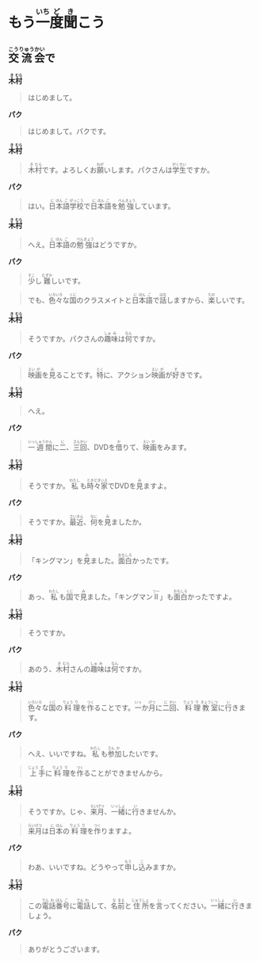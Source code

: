 # <ruby>もう<rt></rt>一<rt>いち</rt>度<rt>ど</rt>聞<rt>き</rt>こう</ruby>

## <ruby>交<rt>こう</rt>流<rt>りゅう</rt>会<rt>かい</rt>で</ruby>

__<ruby>木<rt>き</rt>村<rt>むら</rt></ruby>__

> はじめまして。

__パク__

> はじめまして。パクです。

__<ruby>木<rt>き</rt>村<rt>むら</rt></ruby>__

> <ruby>木<rt>き</rt>村<rt>むら</rt>です。よろしくお<rt></rt>願<rt>ねが</rt>いします。パクさんは<rt></rt>学<rt>がく</rt>生<rt>せい</rt>ですか。</ruby>

__パク__

> <ruby>はい。<rt></rt>日<rt>に</rt>本<rt>ほん</rt>語<rt>ご</rt>学校<rt>がっこう</rt>で<rt></rt>日<rt>に</rt>本<rt>ほん</rt>語<rt>ご</rt>を<rt></rt>勉<rt>べん</rt>強<rt>きょう</rt>しています。</ruby>

__<ruby>木<rt>き</rt>村<rt>むら</rt></ruby>__

> <ruby>へえ。<rt></rt>日<rt>に</rt>本<rt>ほん</rt>語<rt>ご</rt>の<rt></rt>勉<rt>べん</rt>強<rt>きょう</rt>はどうですか。</ruby>

__パク__

> <ruby>少<rt>すこ</rt>し<rt></rt>難<rt>むずか</rt>しいです。</ruby>

> <ruby>でも、<rt></rt>色<rt>いろ</rt>々<rt>いろ</rt>な<rt></rt>国<rt>くに</rt>のクラスメイトと<rt></rt>日<rt>に</rt>本<rt>ほん</rt>語<rt>ご</rt>で<rt></rt>話<rt>はな</rt>しますから、<rt></rt>楽<rt>たの</rt>しいです。</ruby>

__<ruby>木<rt>き</rt>村<rt>むら</rt></ruby>__

> <ruby>そうですか。パクさんの<rt></rt>趣<rt>しゅ</rt>味<rt>み</rt>は<rt></rt>何<rt>なん</rt>ですか。</ruby>

__パク__

> <ruby>映<rt>えい</rt>画<rt>が</rt>を<rt></rt>見<rt>み</rt>ることです。<rt></rt>特<rt>とく</rt>に、アクション<rt></rt>映<rt>えい</rt>画<rt>が</rt>が<rt></rt>好<rt>す</rt>きです。</ruby>

__<ruby>木<rt>き</rt>村<rt>むら</rt></ruby>__

> へえ。

__パク__

> <ruby>一<rt>いっ</rt>週<rt>しゅう</rt>間<rt>かん</rt>に<rt></rt>二<rt>に</rt>、<rt></rt>三<rt>さん</rt>回<rt>かい</rt>、DVDを<rt></rt>借<rt>か</rt>りて、<rt></rt>映<rt>えい</rt>画<rt>が</rt>をみます。</ruby>

__<ruby>木<rt>き</rt>村<rt>むら</rt></ruby>__

> <ruby>そうですか。<rt></rt>私<rt>わたし</rt>も<rt></rt>時<rt>とき</rt>々<rt>どき</rt>家<rt>いえ</rt>でDVDを<rt></rt>見<rt>み</rt>ますよ。</ruby>

__パク__

> <ruby>そうですか。<rt></rt>最<rt>さい</rt>近<rt>きん</rt>、<rt></rt>何<rt>なに</rt>を<rt></rt>見<rt>み</rt>ましたか。</ruby>

__<ruby>木<rt>き</rt>村<rt>むら</rt></ruby>__

> <ruby>「キングマン」を<rt></rt>見<rt>み</rt>ました。<rt></rt>面<rt>おも</rt>白<rt>しろ</rt>かったです。</ruby>

__パク__

> <ruby>あっ、<rt></rt>私<rt>わたし</rt>も<rt></rt>国<rt>くに</rt>で<rt></rt>見<rt>み</rt>ました。「キングマン<rt></rt>II<rt>ツー</rt>」も<rt></rt>面<rt>おも</rt>白<rt>しろ</rt>かったですよ。</ruby>

__<ruby>木<rt>き</rt>村<rt>むら</rt></ruby>__

> そうですか。</rt>

__パク__

> <ruby>あのう、<rt></rt>木<rt>き</rt>村<rt>むら</rt>さんの<rt></rt>趣<rt>しゅ</rt>味<rt>み</rt>は<rt></rt>何<rt>なん</rt>ですか。</ruby>

__<ruby>木<rt>き</rt>村<rt>むら</rt></ruby>__

> <ruby>色<rt>いろ</rt>々<rt>いろ</rt>な<rt></rt>国<rt>くに</rt>の<rt></rt>料<rt>りょう</rt>理<rt>り</rt>を<rt></rt>作<rt>つく</rt>ることです。<rt></rt>一<rt>いっ</rt>か<rt></rt>月<rt>げつ</rt>に<rt></rt>二<rt>に</rt>回<rt>かい</rt>、<rt></rt>料<rt>りょう</rt>理<rt>り</rt>教<rt>きょう</rt>室<rt>しつ</rt>に<rt></rt>行<rt>い</rt>きます。</ruby>

__パク__

> <ruby>へえ、いいですね。<rt></rt>私<rt>わたし</rt>も<rt></rt>参<rt>さん</rt>加<rt>か</rt>したいです。</ruby>

> <ruby>上<rt>じょう</rt>手<rt>ず</rt>に<rt></rt>料<rt>りょう</rt>理<rt>り</rt>を<rt></rt>作<rt>つく</rt>ることができませんから。</ruby>

__<ruby>木<rt>き</rt>村<rt>むら</rt></ruby>__

> <ruby>そうですか。じゃ、<rt></rt>来<rt>らい</rt>月<rt>げつ</rt>、<rt></rt>一<rt>いっ</rt>緒<rt>しょ</rt>に<rt></rt>行<rt>い</rt>きませんか。</ruby>

> <ruby>来<rt>らい</rt>月<rt>げつ</rt>は<rt></rt>日<rt>に</rt>本<rt>ほん</rt>の<rt></rt>料<rt>りょう</rt>理<rt>り</rt>を<rt></rt>作<rt>つく</rt>りますよ。</ruby>

__パク__

> <ruby>わあ、いいですね。どうやって<rt></rt>申<rt>もう</rt>し<rt></rt>込<rt>こ</rt>みますか。</ruby>

__<ruby>木<rt>き</rt>村<rt>むら</rt></ruby>__

> <ruby>この<rt></rt>電<rt>でん</rt>話<rt>わ</rt>番<rt>ばん</rt>号<rt>ご</rt>に<rt></rt>電<rt>でん</rt>話<rt>わ</rt>して、<rt></rt>名<rt>な</rt>前<rt>まえ</rt>と<rt></rt>住<rt>じゅう</rt>所<rt>しょ</rt>を<rt></rt>言<rt>い</rt>ってください。<rt></rt>一<rt>いっ</rt>緒<rt>しょ</rt>に<rt></rt>行<rt>い</rt>きましょう。</ruby>

__パク__

> ありがとうございます。
